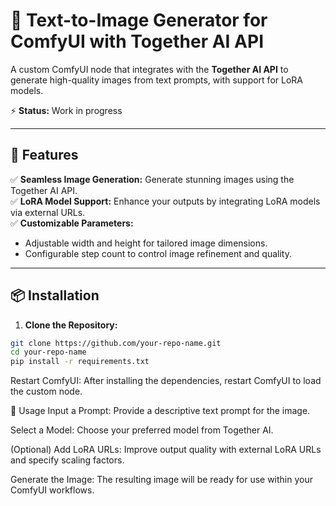 # 🚀 Text-to-Image Generator for ComfyUI with Together AI API  
A custom ComfyUI node that integrates with the **Together AI API** to generate high-quality images from text prompts, with support for LoRA models.  

⚡️ **Status:** Work in progress  

---

## 🎨 Features  
✅ **Seamless Image Generation:** Generate stunning images using the Together AI API.  
✅ **LoRA Model Support:** Enhance your outputs by integrating LoRA models via external URLs.  
✅ **Customizable Parameters:**  
- Adjustable width and height for tailored image dimensions.  
- Configurable step count to control image refinement and quality.  

---

## 📦 Installation  
1. **Clone the Repository:**  
```bash
git clone https://github.com/your-repo-name.git
cd your-repo-name
pip install -r requirements.txt
```
Restart ComfyUI:
After installing the dependencies, restart ComfyUI to load the custom node.

📝 Usage
Input a Prompt: Provide a descriptive text prompt for the image.

Select a Model: Choose your preferred model from Together AI.

(Optional) Add LoRA URLs: Improve output quality with external LoRA URLs and specify scaling factors.

Generate the Image: The resulting image will be ready for use within your ComfyUI workflows.
